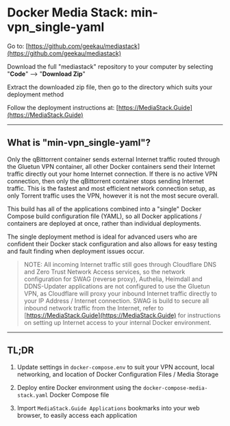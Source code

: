 # Docker Media Stack: min-vpn_single-yaml

Go to: [https://github.com/geekau/mediastack](https://github.com/geekau/mediastack)

Download the full "mediastack" repository to your computer by selecting "**Code**" --> "**Download Zip**"

Extract the downloaded zip file, then go to the directory which suits your deployment method

Follow the deployment instructions at: [https://MediaStack.Guide](https://MediaStack.Guide)

---

## What is "min-vpn_single-yaml"?

Only the qBittorrent container sends external Internet traffic routed through the Gluetun VPN container, all other Docker containers send their Internet traffic directly out your home Internet connection. If there is no active VPN connection, then only the qBittorrent container stops sending Internet traffic. This is the fastest and most efficient network connection setup, as only Torrent traffic uses the VPN, however it is not the most secure overall.

This build has all of the applications combined into a "single" Docker Compose build configuration file (YAML), so all Docker applications / containers are deployed at once, rather than individual deployments.

The single deployment method is ideal for advanced users who are confident their Docker stack configuration  and also allows for easy testing and fault finding when deployment issues occur.

> NOTE: All incoming Internet traffic still goes through Cloudflare DNS and Zero Trust Network Access services, so the network configuration for SWAG (reverse proxy), Authelia, Heimdall and DDNS-Updater applications are not configured to use the Gluetun VPN, as Cloudflare will proxy your inbound Internet traffic directly to your IP Address / Internet connection. SWAG is build to secure all inbound network traffic from the Internet, refer to [https://MediaStack.Guide](https://MediaStack.Guide) for instructions on setting up Internet access to your internal Docker environment.

---

## TL;DR

1. Update settings in `docker-compose.env` to suit your VPN account, local networking, and location of Docker Configuration Files / Media Storage

2. Deploy entire Docker environment using the `docker-compose-media-stack.yaml` Docker Compose file

3. Import `MediaStack.Guide Applications` bookmarks into your web browser, to easily access each application
